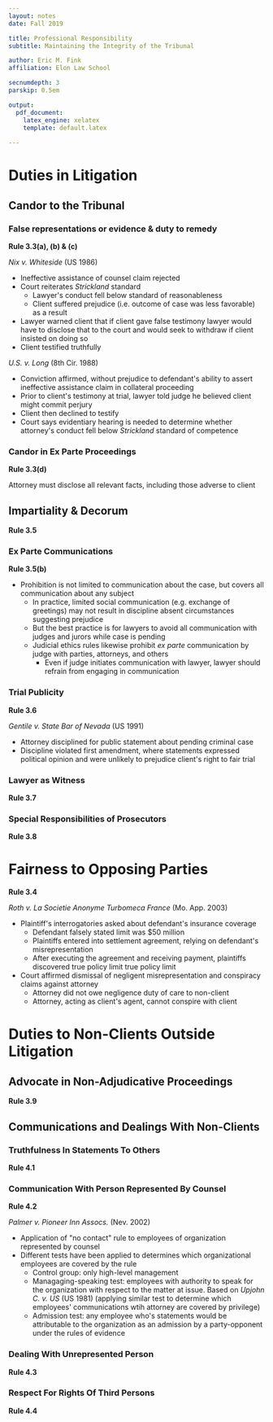 ```yaml
---
layout: notes
date: Fall 2019

title: Professional Responsibility
subtitle: Maintaining the Integrity of the Tribunal

author: Eric M. Fink
affiliation: Elon Law School 

secnumdepth: 3 
parskip: 0.5em 

output: 
  pdf_document:
    latex_engine: xelatex
    template: default.latex
    
---
```


# Duties in Litigation 

## Candor to the Tribunal

### False representations or evidence & duty to remedy 

**Rule 3.3(a), (b) & (c)**

*Nix v. Whiteside* (US 1986) 

- Ineffective assistance of counsel claim rejected 
- Court reiterates *Strickland* standard
    - Lawyer's conduct fell below standard of reasonableness
    - Client suffered prejudice (i.e. outcome of case was less favorable) as a result
- Lawyer warned client that if client gave false testimony lawyer would have to disclose that to the court and would seek to withdraw if client insisted on doing so
- Client testified truthfully

*U.S. v. Long* (8th Cir. 1988) 

- Conviction affirmed, without prejudice to defendant's ability to assert ineffective assistance claim in collateral proceeding
- Prior to client's testimony at trial, lawyer told judge he believed client might commit perjury
- Client then declined to testify
- Court says evidentiary hearing is needed to determine whether attorney's conduct fell below *Strickland* standard of competence

### Candor in Ex Parte Proceedings

**Rule 3.3(d)**

Attorney must disclose all relevant facts, including those adverse to client 

## Impartiality & Decorum 

**Rule 3.5**

### Ex Parte Communications 

**Rule 3.5(b)** 

- Prohibition is not limited to communication about the case, but covers all communication about any subject 
    - In practice, limited social communication (e.g. exchange of greetings) may not result in discipline absent circumstances suggesting prejudice 
    - But the best practice is for lawyers to avoid all communication with judges and jurors while case is pending 
    - Judicial ethics rules likewise prohibit *ex parte* communication by judge with parties, attorneys, and others
        - Even if judge initiates communication with lawyer, lawyer should refrain from engaging in communication 

### Trial Publicity

**Rule 3.6**

*Gentile v. State Bar of Nevada* (US 1991) 

- Attorney disciplined for public statement about pending criminal case
- Discipline violated first amendment, where statements expressed political opinion and were unlikely to prejudice client's right to fair trial

### Lawyer as Witness

**Rule 3.7**

### Special Responsibilities of Prosecutors

**Rule 3.8**

#  Fairness to Opposing Parties

**Rule 3.4**

*Roth v. La Societie Anonyme Turbomeca France* (Mo. App. 2003)

- Plaintiff's interrogatories asked about defendant's insurance coverage 
    - Defendant falsely stated limit was $50 million 
    - Plaintiffs entered into settlement agreement, relying on defendant's misrepresentation 
    - After executing the agreement and receiving payment, plaintiffs discovered true policy limit true policy limit
- Court affirmed dismissal of negligent misrepresentation and conspiracy claims against attorney 
    - Attorney did not owe negligence duty of care to non-client 
    - Attorney, acting as client's agent, cannot conspire with client 


# Duties to Non-Clients Outside Litigation 

## Advocate in Non-Adjudicative Proceedings

**Rule 3.9**

## Communications and Dealings With Non-Clients 

### Truthfulness In Statements To Others

**Rule 4.1**

### Communication With Person Represented By Counsel

**Rule 4.2**

*Palmer v. Pioneer Inn Assocs.* (Nev. 2002)

- Application of "no contact" rule to employees of organization represented by counsel 
- Different tests have been applied to determines which organizational employees are covered by the rule 
    - Control group: only high-level management
    - Managaging-speaking test: employees with authority to speak for the organization with respect to the matter at issue. Based on *Upjohn C. v. US* (US 1981) (applying similar test to determine which employees' communications wtih attorney are covered by privilege)
    - Admission test: any employee who's statements would be attributable to the organization as an admission by a party-opponent under the rules of evidence 

### Dealing With Unrepresented Person

**Rule 4.3**

### Respect For Rights Of Third Persons

**Rule 4.4**